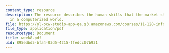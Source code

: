 ```yaml
---
content_type: resource
description: The resource describes the human skills that the market still values
  in a computerized world.
file: https://ol-ocw-studio-app-qa.s3.amazonaws.com/courses/11-128-information-technology-and-the-labor-market-spring-2005/895edbd5bfa403d54215ffedcc07b931_week8.pdf
file_type: application/pdf
resourcetype: Document
title: week8.pdf
uid: 895edbd5-bfa4-03d5-4215-ffedcc07b931
---
```

